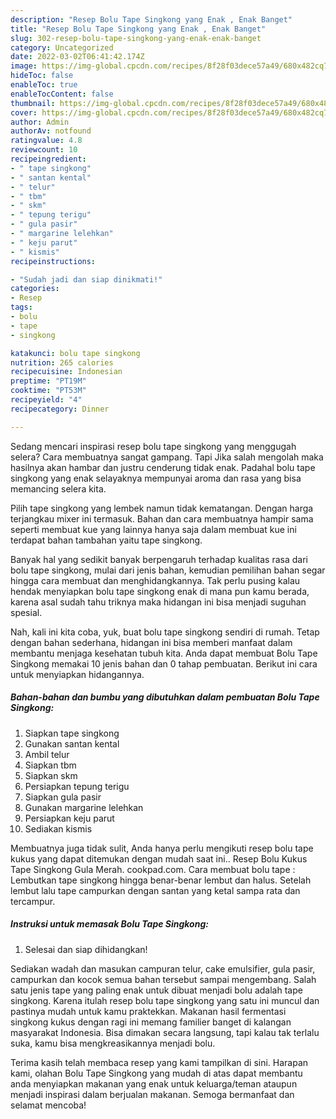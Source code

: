 ```yaml
---
description: "Resep Bolu Tape Singkong yang Enak , Enak Banget"
title: "Resep Bolu Tape Singkong yang Enak , Enak Banget"
slug: 302-resep-bolu-tape-singkong-yang-enak-enak-banget
category: Uncategorized
date: 2022-03-02T06:41:42.174Z
image: https://img-global.cpcdn.com/recipes/8f28f03dece57a49/680x482cq70/bolu-tape-singkong-foto-resep-utama.jpg
hideToc: false
enableToc: true
enableTocContent: false
thumbnail: https://img-global.cpcdn.com/recipes/8f28f03dece57a49/680x482cq70/bolu-tape-singkong-foto-resep-utama.jpg
cover: https://img-global.cpcdn.com/recipes/8f28f03dece57a49/680x482cq70/bolu-tape-singkong-foto-resep-utama.jpg
author: Admin
authorAv: notfound
ratingvalue: 4.8
reviewcount: 10
recipeingredient:
- " tape singkong"
- " santan kental"
- " telur"
- " tbm"
- " skm"
- " tepung terigu"
- " gula pasir"
- " margarine lelehkan"
- " keju parut"
- " kismis"
recipeinstructions:

- "Sudah jadi dan siap dinikmati!"
categories:
- Resep
tags:
- bolu
- tape
- singkong

katakunci: bolu tape singkong 
nutrition: 265 calories
recipecuisine: Indonesian
preptime: "PT19M"
cooktime: "PT53M"
recipeyield: "4"
recipecategory: Dinner

---
```



Sedang mencari inspirasi resep bolu tape singkong yang menggugah selera? Cara membuatnya sangat gampang. Tapi Jika salah mengolah maka hasilnya akan hambar dan justru cenderung tidak enak. Padahal bolu tape singkong yang enak selayaknya mempunyai aroma dan rasa yang bisa memancing selera kita.


Pilih tape singkong yang lembek namun tidak kematangan. Dengan harga terjangkau mixer ini termasuk. Bahan dan cara membuatnya hampir sama seperti membuat kue yang lainnya hanya saja dalam membuat kue ini terdapat bahan tambahan yaitu tape singkong.

Banyak hal yang sedikit banyak berpengaruh terhadap kualitas rasa dari bolu tape singkong, mulai dari jenis bahan, kemudian pemilihan bahan segar hingga cara membuat dan menghidangkannya. Tak perlu pusing kalau hendak menyiapkan bolu tape singkong enak di mana pun kamu berada, karena asal sudah tahu triknya maka hidangan ini bisa menjadi suguhan spesial.


Nah, kali ini kita coba, yuk, buat bolu tape singkong sendiri di rumah. Tetap dengan bahan sederhana, hidangan ini bisa memberi manfaat dalam membantu menjaga kesehatan tubuh kita. Anda dapat membuat Bolu Tape Singkong memakai 10 jenis bahan dan 0 tahap pembuatan. Berikut ini cara untuk menyiapkan hidangannya.

<!--inarticleads1-->

##### Bahan-bahan dan bumbu yang dibutuhkan dalam pembuatan Bolu Tape Singkong:

1. Siapkan  tape singkong
1. Gunakan  santan kental
1. Ambil  telur
1. Siapkan  tbm
1. Siapkan  skm
1. Persiapkan  tepung terigu
1. Siapkan  gula pasir
1. Gunakan  margarine lelehkan
1. Persiapkan  keju parut
1. Sediakan  kismis


Membuatnya juga tidak sulit, Anda hanya perlu mengikuti resep bolu tape kukus yang dapat ditemukan dengan mudah saat ini.. Resep Bolu Kukus Tape Singkong Gula Merah. cookpad.com. Cara membuat bolu tape : Lembutkan tape singkong hingga benar-benar lembut dan halus. Setelah lembut lalu tape campurkan dengan santan yang ketal sampa rata dan tercampur. 

<!--inarticleads2-->

##### Instruksi untuk memasak Bolu Tape Singkong:


1. Selesai dan siap dihidangkan!

Sediakan wadah dan masukan campuran telur, cake emulsifier, gula pasir, campurkan dan kocok semua bahan tersebut sampai mengembang. Salah satu jenis tape yang paling enak untuk dibuat menjadi bolu adalah tape singkong. Karena itulah resep bolu tape singkong yang satu ini muncul dan pastinya mudah untuk kamu praktekkan. Makanan hasil fermentasi singkong kukus dengan ragi ini memang familier banget di kalangan masyarakat Indonesia. Bisa dimakan secara langsung, tapi kalau tak terlalu suka, kamu bisa mengkreasikannya menjadi bolu. 

Terima kasih telah membaca resep yang kami tampilkan di sini. Harapan kami, olahan Bolu Tape Singkong yang mudah di atas dapat membantu anda menyiapkan makanan yang enak untuk keluarga/teman ataupun menjadi inspirasi dalam berjualan makanan. Semoga bermanfaat dan selamat mencoba!
